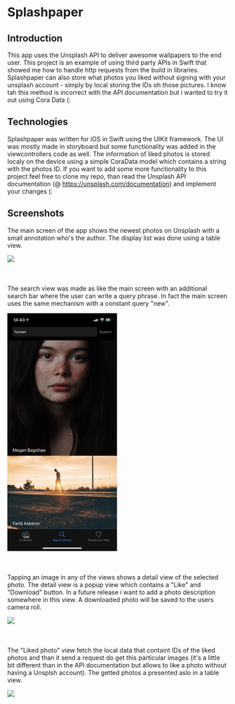 # Splashpaper
## Introduction
This app uses the Unsplash API to deliver awesome wallpapers to the end user. This project is an example of using third party APIs in Swift that showed me how to handle http requests from the build in libraries. Splashpaper can also store what photos you liked without signing with your unsplash account - simply by local storing the IDs oh those pictures. I know tah this method is incorrect with the API documentation but i wanted to try it out using Cora Data (:

## Technologies
Splashpaper was written for iOS in Swift using the UIKit framework. The UI was mostly made in storyboard but some functionality was added in the viewcontrollers code as well. The information of liked photos is stored localy on the device using a simple CoraData model which contains a string with the photos ID. If you want to add some more functionality to this project feel free to clone my repo, than read the Unsplash API documentation (@ https://unsplash.com/documentation) and implement your changes (:

## Screenshots
The main screen of the app shows the newest photos on Unsplash with a small annotation who's the author. The display list was done using a table view.

<img src="Splashpaper/Images/mainScreenView.PNG" width="250"></br></br></br>

The search view was made as like the main screen with an additional search bar where the user can write a query phrase. In fact the main screen uses the same mechanism with a constant query "new".

<img src="Splashpaper/Images/searchScreenView.PNG" width="250"></br></br></br>

Tapping an image in any of the views shows a detail view of the selected photo. The detail view is a popup view which contains a "Like" and "Download" button. In a future release i want to add a photo description somewhere in this view. A downloaded photo will be saved to the users camera roll.

<img src="Splashpaper/Images/detailView.PNG" width="250"></br></br></br>

The "Liked photo" view fetch the local data that containt IDs of the liked photos and than it send a request do get this particular images (it's a little bit different than in the API documentation but allows to like a photo without having a Unsplsh account). The getted photos a presented aslo in a table view.

<img src="Splashpaper/Images/likedPhotosView.PNG" width="250"></br></br></br>


